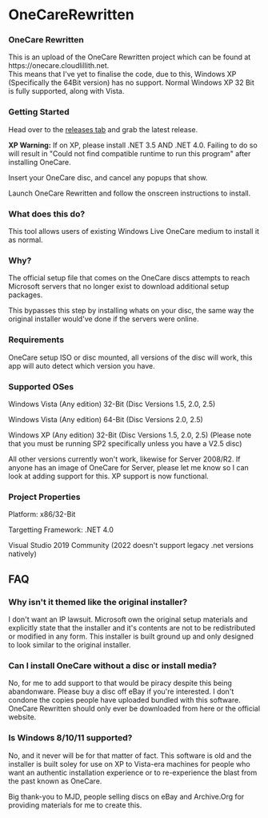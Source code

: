 # OneCareRewritten
<h3>OneCare Rewritten</h3>
<p>This is an upload of the OneCare Rewritten project which can be found at https://onecare.cloudlillith.net. <br> This means that I've
yet to finalise the code, due to this, Windows XP (Specifically the 64Bit version) has no support. Normal Windows XP 32 Bit is fully supported, along with Vista.</p>
<h3>Getting Started</h3>
<p>Head over to the <a href="https://github.com/cvxvi2/OneCareRewritten/releases">releases tab</a> and grab the latest release.</p>
<p><b>XP Warning:</b> If on XP, please install .NET 3.5 AND .NET 4.0. Failing to do so will result in "Could not find compatible runtime to run this program" after installing OneCare.</p>
<p>Insert your OneCare disc, and cancel any popups that show.</p>
<p>Launch OneCare Rewritten and follow the onscreen instructions to install.</p>
<h3>What does this do?</h3>
<p>This tool allows users of existing Windows Live OneCare medium to install it as normal.</p>
<h3>Why?</h3>
<p>The official setup file that comes on the OneCare discs attempts to reach Microsoft servers that no longer exist to download additional setup packages.</p>
<p>This bypasses this step by installing whats on your disc, the same way the original installer would've done if the servers were online.</p>
<h3>Requirements</h3>
<p>OneCare setup ISO or disc mounted, all versions of the disc will work, this app will auto detect which version you have. </p>
<h3>Supported OSes</h3>
<p>Windows Vista (Any edition) 32-Bit (Disc Versions 1.5, 2.0, 2.5)</p>
<p>Windows Vista (Any edition) 64-Bit (Disc Versions 2.0, 2.5)</p>
<p>Windows XP (Any edition) 32-Bit (Disc Versions 1.5, 2.0, 2.5) (Please note that you must be running SP2 specifically unless you have a V2.5 disc)</p>
<p>All other versions currently won't work, likewise for Server 2008/R2. If anyone has an image of OneCare for Server, please let me know so I can look at adding support for this. XP support is now functional.</p>
<h3>Project Properties</h3>
<p>Platform: x86/32-Bit</p>
<p>Targetting Framework: .NET 4.0</p>
<p>Visual Studio 2019 Community (2022 doesn't support legacy .net versions natively)</p>
<h2>FAQ</h2>
<h3>Why isn't it themed like the original installer?</h3>
<p>I don't want an IP lawsuit. Microsoft own the original setup materials and explicitly state that the installer and it's contents are not to be redistributed
or modified in any form. This installer is built ground up and only designed to look similar to the original installer.</p>
<h3>Can I install OneCare without a disc or install media?</h3>
<p>No, for me to add support to that would be piracy despite this being abandonware. Please buy a disc off eBay if you're interested. I don't condone the copies people have uploaded bundled with this software. OneCare Rewritten should only ever be downloaded from here or the official website.</p>
<h3>Is Windows 8/10/11 supported?</h3>
<p>No, and it never will be for that matter of fact. This software is old and the installer is built soley for use on XP to Vista-era machines for people
who want an authentic installation experience or to re-experience the blast from the past known as OneCare.</p>

<p>Big thank-you to MJD, people selling discs on eBay and Archive.Org for providing materials for me to create this.</p>
